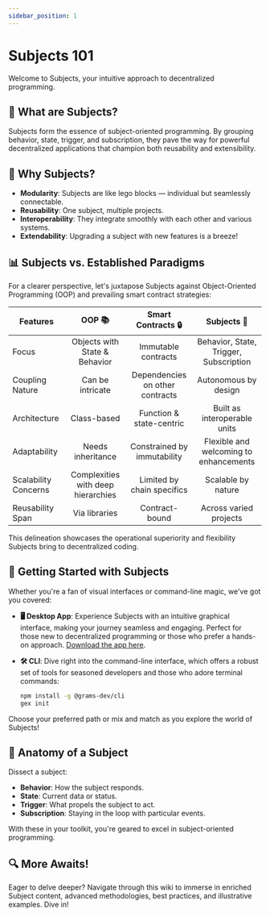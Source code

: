 ```yaml
---
sidebar_position: 1
---
```


# Subjects 101

Welcome to Subjects, your intuitive approach to decentralized programming.

## 🧩 What are Subjects?

Subjects form the essence of subject-oriented programming. By grouping behavior, state, trigger, and subscription, they pave the way for powerful decentralized applications that champion both reusability and extensibility.

## 🧐 Why Subjects?

- **Modularity**: Subjects are like lego blocks — individual but seamlessly connectable.
- **Reusability**: One subject, multiple projects.
- **Interoperability**: They integrate smoothly with each other and various systems.
- **Extendability**: Upgrading a subject with new features is a breeze!

## 📊 Subjects vs. Established Paradigms

For a clearer perspective, let's juxtapose Subjects against Object-Oriented Programming (OOP) and prevailing smart contract strategies:

| Features | OOP 📚 | Smart Contracts 🔒 | Subjects 🌟 |
|---|:---:|:---:|:---:|
| Focus | Objects with State & Behavior | Immutable contracts | Behavior, State, Trigger, Subscription |
| Coupling Nature | Can be intricate | Dependencies on other contracts | Autonomous by design |
| Architecture | Class-based | Function & state-centric | Built as interoperable units |
| Adaptability | Needs inheritance | Constrained by immutability | Flexible and welcoming to enhancements |
| Scalability Concerns | Complexities with deep hierarchies | Limited by chain specifics | Scalable by nature |
| Reusability Span | Via libraries | Contract-bound | Across varied projects |

This delineation showcases the operational superiority and flexibility Subjects bring to decentralized coding.

## 🚀 Getting Started with Subjects

Whether you're a fan of visual interfaces or command-line magic, we've got you covered:

- **🖥️ Desktop App**: Experience Subjects with an intuitive graphical interface, making your journey seamless and engaging. Perfect for those new to decentralized programming or those who prefer a hands-on approach. [Download the app here](YOUR_DOWNLOAD_LINK_HERE).

- **🛠️ CLI**: Dive right into the command-line interface, which offers a robust set of tools for seasoned developers and those who adore terminal commands:
   ```bash
   npm install -g @grams-dev/cli
   gex init
   ```

Choose your preferred path or mix and match as you explore the world of Subjects!

## 🎨 Anatomy of a Subject

Dissect a subject:

- **Behavior**: How the subject responds. 
- **State**: Current data or status.
- **Trigger**: What propels the subject to act.
- **Subscription**: Staying in the loop with particular events.

With these in your toolkit, you're geared to excel in subject-oriented programming.

## 🔍 More Awaits!

Eager to delve deeper? Navigate through this wiki to immerse in enriched Subject content, advanced methodologies, best practices, and illustrative examples. Dive in!
